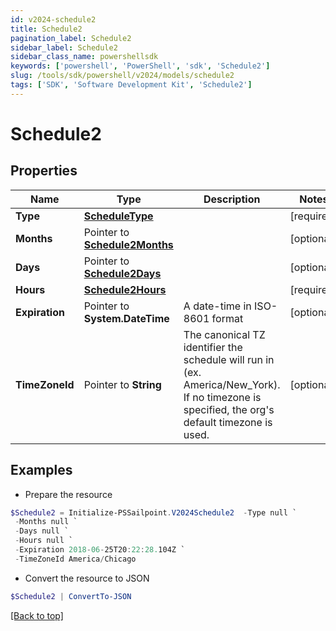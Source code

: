 ```yaml
---
id: v2024-schedule2
title: Schedule2
pagination_label: Schedule2
sidebar_label: Schedule2
sidebar_class_name: powershellsdk
keywords: ['powershell', 'PowerShell', 'sdk', 'Schedule2'] 
slug: /tools/sdk/powershell/v2024/models/schedule2
tags: ['SDK', 'Software Development Kit', 'Schedule2']
---
```



# Schedule2

## Properties

Name | Type | Description | Notes
------------ | ------------- | ------------- | -------------
**Type** |  [**ScheduleType**](schedule-type) |  | [required]
**Months** |  Pointer to [**Schedule2Months**](schedule2-months) |  | [optional] 
**Days** |  Pointer to [**Schedule2Days**](schedule2-days) |  | [optional] 
**Hours** |  [**Schedule2Hours**](schedule2-hours) |  | [required]
**Expiration** |  Pointer to **System.DateTime** | A date-time in ISO-8601 format | [optional] 
**TimeZoneId** |  Pointer to **String** | The canonical TZ identifier the schedule will run in (ex. America/New_York).  If no timezone is specified, the org's default timezone is used. | [optional] 

## Examples

- Prepare the resource
```powershell
$Schedule2 = Initialize-PSSailpoint.V2024Schedule2  -Type null `
 -Months null `
 -Days null `
 -Hours null `
 -Expiration 2018-06-25T20:22:28.104Z `
 -TimeZoneId America/Chicago
```

- Convert the resource to JSON
```powershell
$Schedule2 | ConvertTo-JSON
```


[[Back to top]](#) 

